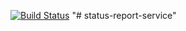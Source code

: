 [![Build Status](https://travis-ci.com/WebMonere/http-status-service.svg?branch=master)](https://travis-ci.com/WebMonere/http-status-service)
"# status-report-service" 
